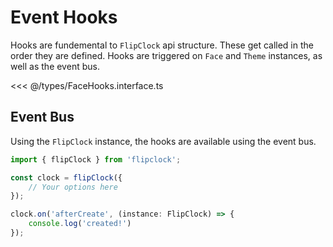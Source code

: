 # Event Hooks

Hooks are fundemental to `FlipClock` api structure. These get called in the order they are defined. Hooks are triggered on `Face` and `Theme` instances, as well as the event bus.

<<< @/types/FaceHooks.interface.ts

## Event Bus

Using the `FlipClock` instance, the hooks are available using the event bus.

```ts
import { flipClock } from 'flipclock';

const clock = flipClock({
    // Your options here
});

clock.on('afterCreate', (instance: FlipClock) => {
    console.log('created!')
});
```